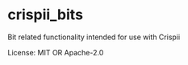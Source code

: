 # crispii_bits

Bit related functionality intended for use with Crispii

License: MIT OR Apache-2.0
